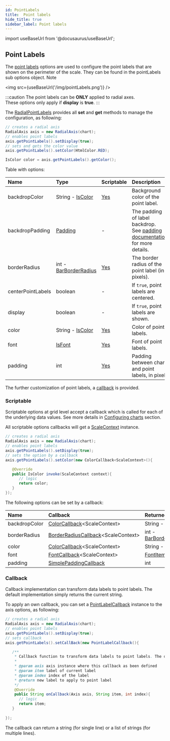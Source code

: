 ```yaml
---
id: PointLabels
title:  Point labels
hide_title: true
sidebar_label: Point labels
---
```

import useBaseUrl from '@docusaurus/useBaseUrl';

## Point Labels

The [point labels](https://pepstock-org.github.io/Charba/5.8/org/pepstock/charba/client/configuration/RadialPointLabels.html) options are used to configure the point labels that are shown on the perimeter of the scale. They can be found in the pointLabels sub options object.
Note 

<img src={useBaseUrl('/img/pointLabels.png')} />

:::caution
The point labels can be **ONLY** applied to radial axes.<br/>
These options only apply if **display** is **true**.
:::

The [RadialPointLabels](https://pepstock-org.github.io/Charba/5.8/org/pepstock/charba/client/configuration/RadialPointLabels.html) provides all **set** and **get** methods to manage the configuration, as following:

```java
// creates a radial axis 
RadialAxis axis = new RadialAxis(chart);
// enables point labels
axis.getPointLabels().setDisplay(true);
// sets and gets the color value
axis.getPointLabels().setColor(HtmlColor.RED);

IsColor color = axis.getPointLabels().getColor();
```

Table with options:

| Name | Type | Scriptable | Description
| :- | :- | :- | :-
| backdropColor | String - [IsColor](https://pepstock-org.github.io/Charba/5.8/org/pepstock/charba/client/colors/IsColor.html) | [Yes](#scriptable) | Background color of the point label.
| backdropPadding | [Padding](https://pepstock-org.github.io/Charba/5.8/org/pepstock/charba/client/configuration/Padding.html) | - | The padding of label backdrop.<br/>See [padding documentation](../configuration/Commons#padding) for more details.
| borderRadius | int - [BarBorderRadius](https://pepstock-org.github.io/Charba/5.8/org/pepstock/charba/client/data/BarBorderRadius.html) | [Yes](#scriptable) | The border radius of the point label (in pixels).
| centerPointLabels | boolean | - | If `true`, point labels are centered.
| display | boolean | - | If `true`, point labels are shown.
| color | String - [IsColor](https://pepstock-org.github.io/Charba/5.8/org/pepstock/charba/client/colors/IsColor.html) | [Yes](#scriptable) | Color of point labels.
| font | [IsFont](https://pepstock-org.github.io/Charba/5.8/org/pepstock/charba/client/options/IsFont.html) | [Yes](#scriptable) | Font of point labels.
| padding | int | [Yes](#scriptable) | Padding between chart and point labels, in pixel.

The further customization of point labels, a [callback](#callback) is provided.

### Scriptable

Scriptable options at grid level accept a callback which is called for each of the underlying data values. See more details in [Configuring charts](../configuration/ScriptableOptions) section. 

All scriptable options callbacks will get a [ScaleContext](../configuration/ScriptableOptions#scale-context) instance.

```java
// creates a radial axis 
RadialAxis axis = new RadialAxis(chart);
// enables point labels
axis.getPointLabels().setDisplay(true);
// sets the option by a callback 
axis.getPointLabels().setColor(new ColorCallback<ScaleContext>(){

   @Override
   public IsColor invoke(ScaleContext context){
      // logic
      return color;
   }
});
```

The following options can be set by a callback:

| Name | Callback | Returned types
| :- | :- | :- 
| backdropColor | [ColorCallback](https://pepstock-org.github.io/Charba/5.8/org/pepstock/charba/client/callbacks/ColorCallback.html)&lt;ScaleContext&gt; | String - [IsColor](https://pepstock-org.github.io/Charba/5.8/org/pepstock/charba/client/colors/IsColor.html)
| borderRadius | [BorderRadiusCallback](https://pepstock-org.github.io/Charba/5.8/org/pepstock/charba/client/callbacks/BorderRadiusCallback.html)&lt;ScaleContext&gt; | int - [BarBorderRadius](https://pepstock-org.github.io/Charba/5.8/org/pepstock/charba/client/data/BarBorderRadius.html)
| color | [ColorCallback](https://pepstock-org.github.io/Charba/5.8/org/pepstock/charba/client/callbacks/ColorCallback.html)&lt;ScaleContext&gt; | String - [IsColor](https://pepstock-org.github.io/Charba/5.8/org/pepstock/charba/client/colors/IsColor.html)
| font | [FontCallback](https://pepstock-org.github.io/Charba/5.8/org/pepstock/charba/client/callbacks/FontCallback.html)&lt;ScaleContext&gt; | [FontItem](https://pepstock-org.github.io/Charba/5.8/org/pepstock/charba/client/items/FontItem.html)
| padding | [SimplePaddingCallback](https://pepstock-org.github.io/Charba/5.8/org/pepstock/charba/client/callbacks/SimplePaddingCallback.html) | int

### Callback

Callback implementation can transform data labels to point labels. The default implementation simply returns the current string.

To apply an own callback, you can set a [PointLabelCallback](https://pepstock-org.github.io/Charba/5.8/org/pepstock/charba/client/callbacks/PointLabelCallback.html) instance to the axis options, as following:

```java
// creates a radial axis 
RadialAxis axis = new RadialAxis(chart);
// enables point labels
axis.getPointLabels().setDisplay(true);
// sets callback
axis.getPointLabels().setCallBack(new PointLabelCallback(){

   /**
    * Callback function to transform data labels to point labels. The default implementation simply returns the current string.
    * 
    * @param axis axis instance where this callback as been defined
    * @param item label of current label
    * @param index index of the label
    * @return new label to apply to point label
    */
    @Override
    public String onCallback(Axis axis, String item, int index){
      // logic
      return item;
   }
         
});
```

The callback can return a string (for single line) or a list of strings (for multiple lines).
